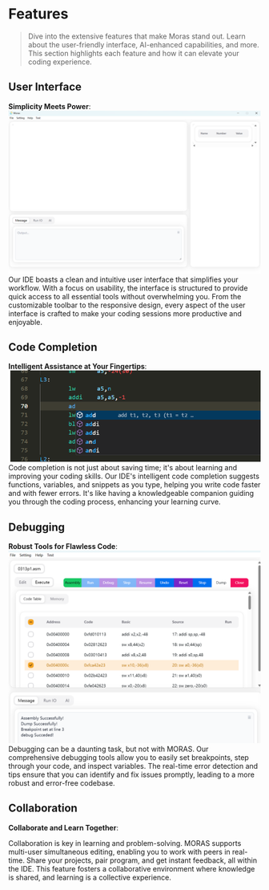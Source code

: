 # Features

> Dive into the extensive features that make Moras stand out. Learn about the user-friendly interface, AI-enhanced 
> capabilities, and more. This section highlights each feature and how it can elevate your coding experience.

## User Interface

**Simplicity Meets Power**:
![image](assets/user_inteface.png)
Our IDE boasts a clean and intuitive user interface that simplifies your workflow. With a focus on usability, the interface is structured to provide quick access to all essential tools without overwhelming you. From the customizable toolbar to the responsive design, every aspect of the user interface is crafted to make your coding sessions more productive and enjoyable.


## Code Completion

**Intelligent Assistance at Your Fingertips**:
![image](assets/comletion.png)
Code completion is not just about saving time; it's about learning and improving your coding skills. Our IDE's intelligent code completion suggests functions, variables, and snippets as you type, helping you write code faster and with fewer errors. It's like having a knowledgeable companion guiding you through the coding process, enhancing your learning curve.


## Debugging

**Robust Tools for Flawless Code**: 
![image](assets/debug.png)
Debugging can be a daunting task, but not with MORAS. Our comprehensive debugging tools allow you to easily set breakpoints, step through your code, and inspect variables. The real-time error detection and tips ensure that you can identify and fix issues promptly, leading to a more robust and error-free codebase.


## Collaboration

**Collaborate and Learn Together**: 

Collaboration is key in learning and problem-solving. MORAS supports multi-user simultaneous editing, enabling you to work with peers in real-time. Share your projects, pair program, and get instant feedback, all within the IDE. This feature fosters a collaborative environment where knowledge is shared, and learning is a collective experience.